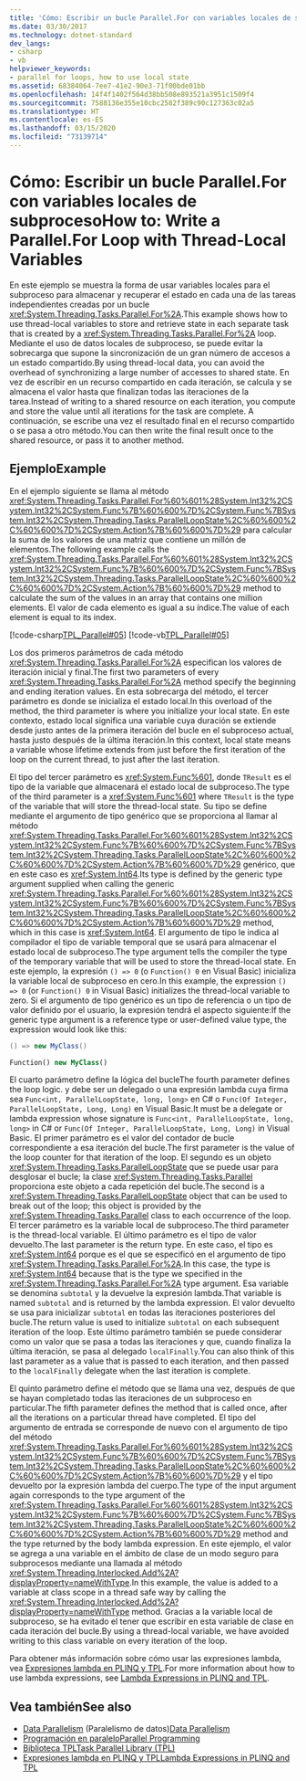 ```yaml
---
title: 'Cómo: Escribir un bucle Parallel.For con variables locales de subproceso'
ms.date: 03/30/2017
ms.technology: dotnet-standard
dev_langs:
- csharp
- vb
helpviewer_keywords:
- parallel for loops, how to use local state
ms.assetid: 68384064-7ee7-41e2-90e3-71f00bde01bb
ms.openlocfilehash: 14f4f1402f564d38bb508e893521a3951c1509f4
ms.sourcegitcommit: 7588136e355e10cbc2582f389c90c127363c02a5
ms.translationtype: HT
ms.contentlocale: es-ES
ms.lasthandoff: 03/15/2020
ms.locfileid: "73139714"
---
```

# <a name="how-to-write-a-parallelfor-loop-with-thread-local-variables"></a><span data-ttu-id="04ac4-102">Cómo: Escribir un bucle Parallel.For con variables locales de subproceso</span><span class="sxs-lookup"><span data-stu-id="04ac4-102">How to: Write a Parallel.For Loop with Thread-Local Variables</span></span>
<span data-ttu-id="04ac4-103">En este ejemplo se muestra la forma de usar variables locales para el subproceso para almacenar y recuperar el estado en cada una de las tareas independientes creadas por un bucle <xref:System.Threading.Tasks.Parallel.For%2A>.</span><span class="sxs-lookup"><span data-stu-id="04ac4-103">This example shows how to use thread-local variables to store and retrieve state in each separate task that is created by a <xref:System.Threading.Tasks.Parallel.For%2A> loop.</span></span> <span data-ttu-id="04ac4-104">Mediante el uso de datos locales de subproceso, se puede evitar la sobrecarga que supone la sincronización de un gran número de accesos a un estado compartido.</span><span class="sxs-lookup"><span data-stu-id="04ac4-104">By using thread-local data, you can avoid the overhead of synchronizing a large number of accesses to shared state.</span></span> <span data-ttu-id="04ac4-105">En vez de escribir en un recurso compartido en cada iteración, se calcula y se almacena el valor hasta que finalizan todas las iteraciones de la tarea.</span><span class="sxs-lookup"><span data-stu-id="04ac4-105">Instead of writing to a shared resource on each iteration, you compute and store the value until all iterations for the task are complete.</span></span> <span data-ttu-id="04ac4-106">A continuación, se escribe una vez el resultado final en el recurso compartido o se pasa a otro método.</span><span class="sxs-lookup"><span data-stu-id="04ac4-106">You can then write the final result once to the shared resource, or pass it to another method.</span></span>  
  
## <a name="example"></a><span data-ttu-id="04ac4-107">Ejemplo</span><span class="sxs-lookup"><span data-stu-id="04ac4-107">Example</span></span>  
 <span data-ttu-id="04ac4-108">En el ejemplo siguiente se llama al método <xref:System.Threading.Tasks.Parallel.For%60%601%28System.Int32%2CSystem.Int32%2CSystem.Func%7B%60%600%7D%2CSystem.Func%7BSystem.Int32%2CSystem.Threading.Tasks.ParallelLoopState%2C%60%600%2C%60%600%7D%2CSystem.Action%7B%60%600%7D%29> para calcular la suma de los valores de una matriz que contiene un millón de elementos.</span><span class="sxs-lookup"><span data-stu-id="04ac4-108">The following example calls the <xref:System.Threading.Tasks.Parallel.For%60%601%28System.Int32%2CSystem.Int32%2CSystem.Func%7B%60%600%7D%2CSystem.Func%7BSystem.Int32%2CSystem.Threading.Tasks.ParallelLoopState%2C%60%600%2C%60%600%7D%2CSystem.Action%7B%60%600%7D%29> method to calculate the sum of the values in an array that contains one million elements.</span></span> <span data-ttu-id="04ac4-109">El valor de cada elemento es igual a su índice.</span><span class="sxs-lookup"><span data-stu-id="04ac4-109">The value of each element is equal to its index.</span></span>  
  
 [!code-csharp[TPL_Parallel#05](../../../samples/snippets/csharp/VS_Snippets_Misc/tpl_parallel/cs/forandforeach_simple.cs#05)]
 [!code-vb[TPL_Parallel#05](../../../samples/snippets/visualbasic/VS_Snippets_Misc/tpl_parallel/vb/forwiththreadlocal.vb#05)]  
  
 <span data-ttu-id="04ac4-110">Los dos primeros parámetros de cada método <xref:System.Threading.Tasks.Parallel.For%2A> especifican los valores de iteración inicial y final.</span><span class="sxs-lookup"><span data-stu-id="04ac4-110">The first two parameters of every <xref:System.Threading.Tasks.Parallel.For%2A> method specify the beginning and ending iteration values.</span></span> <span data-ttu-id="04ac4-111">En esta sobrecarga del método, el tercer parámetro es donde se inicializa el estado local.</span><span class="sxs-lookup"><span data-stu-id="04ac4-111">In this overload of the method, the third parameter is where you initialize your local state.</span></span> <span data-ttu-id="04ac4-112">En este contexto, estado local significa una variable cuya duración se extiende desde justo antes de la primera iteración del bucle en el subproceso actual, hasta justo después de la última iteración.</span><span class="sxs-lookup"><span data-stu-id="04ac4-112">In this context, local state means a variable whose lifetime extends from just before the first iteration of the loop on the current thread, to just after the last iteration.</span></span>  
  
 <span data-ttu-id="04ac4-113">El tipo del tercer parámetro es <xref:System.Func%601>, donde `TResult` es el tipo de la variable que almacenará el estado local de subproceso.</span><span class="sxs-lookup"><span data-stu-id="04ac4-113">The type of the third parameter is a <xref:System.Func%601> where `TResult` is the type of the variable that will store the thread-local state.</span></span> <span data-ttu-id="04ac4-114">Su tipo se define mediante el argumento de tipo genérico que se proporciona al llamar al método <xref:System.Threading.Tasks.Parallel.For%60%601%28System.Int32%2CSystem.Int32%2CSystem.Func%7B%60%600%7D%2CSystem.Func%7BSystem.Int32%2CSystem.Threading.Tasks.ParallelLoopState%2C%60%600%2C%60%600%7D%2CSystem.Action%7B%60%600%7D%29> genérico, que en este caso es <xref:System.Int64>.</span><span class="sxs-lookup"><span data-stu-id="04ac4-114">Its type is defined by the generic type argument supplied when calling the generic <xref:System.Threading.Tasks.Parallel.For%60%601%28System.Int32%2CSystem.Int32%2CSystem.Func%7B%60%600%7D%2CSystem.Func%7BSystem.Int32%2CSystem.Threading.Tasks.ParallelLoopState%2C%60%600%2C%60%600%7D%2CSystem.Action%7B%60%600%7D%29> method, which in this case is <xref:System.Int64>.</span></span> <span data-ttu-id="04ac4-115">El argumento de tipo le indica al compilador el tipo de variable temporal que se usará para almacenar el estado local de subproceso.</span><span class="sxs-lookup"><span data-stu-id="04ac4-115">The type argument tells the compiler the type of the temporary variable that will be used to store the thread-local state.</span></span> <span data-ttu-id="04ac4-116">En este ejemplo, la expresión `() => 0` (o `Function() 0` en Visual Basic) inicializa la variable local de subproceso en cero.</span><span class="sxs-lookup"><span data-stu-id="04ac4-116">In this example, the expression `() => 0` (or `Function() 0` in Visual Basic) initializes the thread-local variable to zero.</span></span> <span data-ttu-id="04ac4-117">Si el argumento de tipo genérico es un tipo de referencia o un tipo de valor definido por el usuario, la expresión tendrá el aspecto siguiente:</span><span class="sxs-lookup"><span data-stu-id="04ac4-117">If the generic type argument is a reference type or user-defined value type, the expression would look like this:</span></span>  
  
```csharp  
() => new MyClass()  
```  
  
```vb  
Function() new MyClass()  
```  
  
 <span data-ttu-id="04ac4-118">El cuarto parámetro define la lógica del bucle</span><span class="sxs-lookup"><span data-stu-id="04ac4-118">The fourth parameter defines the loop logic.</span></span> <span data-ttu-id="04ac4-119">y debe ser un delegado o una expresión lambda cuya firma sea `Func<int, ParallelLoopState, long, long>` en C# o `Func(Of Integer, ParallelLoopState, Long, Long)` en Visual Basic.</span><span class="sxs-lookup"><span data-stu-id="04ac4-119">It must be a delegate or lambda expression whose signature is `Func<int, ParallelLoopState, long, long>` in C# or `Func(Of Integer, ParallelLoopState, Long, Long)` in Visual Basic.</span></span> <span data-ttu-id="04ac4-120">El primer parámetro es el valor del contador de bucle correspondiente a esa iteración del bucle.</span><span class="sxs-lookup"><span data-stu-id="04ac4-120">The first parameter is the value of the loop counter for that iteration of the loop.</span></span> <span data-ttu-id="04ac4-121">El segundo es un objeto <xref:System.Threading.Tasks.ParallelLoopState> que se puede usar para desglosar el bucle; la clase <xref:System.Threading.Tasks.Parallel> proporciona este objeto a cada repetición del bucle.</span><span class="sxs-lookup"><span data-stu-id="04ac4-121">The second is a <xref:System.Threading.Tasks.ParallelLoopState> object that can be used to break out of the loop; this object is provided by the <xref:System.Threading.Tasks.Parallel> class to each occurrence of the loop.</span></span> <span data-ttu-id="04ac4-122">El tercer parámetro es la variable local de subproceso.</span><span class="sxs-lookup"><span data-stu-id="04ac4-122">The third parameter is the thread-local variable.</span></span> <span data-ttu-id="04ac4-123">El último parámetro es el tipo de valor devuelto.</span><span class="sxs-lookup"><span data-stu-id="04ac4-123">The last parameter is the return type.</span></span> <span data-ttu-id="04ac4-124">En este caso, el tipo es <xref:System.Int64> porque es el que se especificó en el argumento de tipo <xref:System.Threading.Tasks.Parallel.For%2A>.</span><span class="sxs-lookup"><span data-stu-id="04ac4-124">In this case, the type is <xref:System.Int64> because that is the type we specified in the <xref:System.Threading.Tasks.Parallel.For%2A> type argument.</span></span> <span data-ttu-id="04ac4-125">Esa variable se denomina `subtotal` y la devuelve la expresión lambda.</span><span class="sxs-lookup"><span data-stu-id="04ac4-125">That variable is named `subtotal` and is returned by the lambda expression.</span></span> <span data-ttu-id="04ac4-126">El valor devuelto se usa para inicializar `subtotal` en todas las iteraciones posteriores del bucle.</span><span class="sxs-lookup"><span data-stu-id="04ac4-126">The return value is used to initialize `subtotal` on each subsequent iteration of the loop.</span></span> <span data-ttu-id="04ac4-127">Este último parámetro también se puede considerar como un valor que se pasa a todas las iteraciones y que, cuando finaliza la última iteración, se pasa al delegado `localFinally`.</span><span class="sxs-lookup"><span data-stu-id="04ac4-127">You can also think of this last parameter as a value that is passed to each iteration, and then passed to the `localFinally` delegate when the last iteration is complete.</span></span>  
  
 <span data-ttu-id="04ac4-128">El quinto parámetro define el método que se llama una vez, después de que se hayan completado todas las iteraciones de un subproceso en particular.</span><span class="sxs-lookup"><span data-stu-id="04ac4-128">The fifth parameter defines the method that is called once, after all the iterations on a particular thread have completed.</span></span> <span data-ttu-id="04ac4-129">El tipo del argumento de entrada se corresponde de nuevo con el argumento de tipo del método <xref:System.Threading.Tasks.Parallel.For%60%601%28System.Int32%2CSystem.Int32%2CSystem.Func%7B%60%600%7D%2CSystem.Func%7BSystem.Int32%2CSystem.Threading.Tasks.ParallelLoopState%2C%60%600%2C%60%600%7D%2CSystem.Action%7B%60%600%7D%29> y el tipo devuelto por la expresión lambda del cuerpo.</span><span class="sxs-lookup"><span data-stu-id="04ac4-129">The type of the input argument again corresponds to the type argument of the <xref:System.Threading.Tasks.Parallel.For%60%601%28System.Int32%2CSystem.Int32%2CSystem.Func%7B%60%600%7D%2CSystem.Func%7BSystem.Int32%2CSystem.Threading.Tasks.ParallelLoopState%2C%60%600%2C%60%600%7D%2CSystem.Action%7B%60%600%7D%29> method and the type returned by the body lambda expression.</span></span> <span data-ttu-id="04ac4-130">En este ejemplo, el valor se agrega a una variable en el ámbito de clase de un modo seguro para subprocesos mediante una llamada al método <xref:System.Threading.Interlocked.Add%2A?displayProperty=nameWithType>.</span><span class="sxs-lookup"><span data-stu-id="04ac4-130">In this example, the value is added to a variable at class scope in a thread safe way by calling the <xref:System.Threading.Interlocked.Add%2A?displayProperty=nameWithType> method.</span></span> <span data-ttu-id="04ac4-131">Gracias a la variable local de subproceso, se ha evitado el tener que escribir en esta variable de clase en cada iteración del bucle.</span><span class="sxs-lookup"><span data-stu-id="04ac4-131">By using a thread-local variable, we have avoided writing to this class variable on every iteration of the loop.</span></span>  
  
 <span data-ttu-id="04ac4-132">Para obtener más información sobre cómo usar las expresiones lambda, vea [Expresiones lambda en PLINQ y TPL](../../../docs/standard/parallel-programming/lambda-expressions-in-plinq-and-tpl.md).</span><span class="sxs-lookup"><span data-stu-id="04ac4-132">For more information about how to use lambda expressions, see [Lambda Expressions in PLINQ and TPL](../../../docs/standard/parallel-programming/lambda-expressions-in-plinq-and-tpl.md).</span></span>  
  
## <a name="see-also"></a><span data-ttu-id="04ac4-133">Vea también</span><span class="sxs-lookup"><span data-stu-id="04ac4-133">See also</span></span>

- <span data-ttu-id="04ac4-134">[Data Parallelism](../../../docs/standard/parallel-programming/data-parallelism-task-parallel-library.md) (Paralelismo de datos)</span><span class="sxs-lookup"><span data-stu-id="04ac4-134">[Data Parallelism](../../../docs/standard/parallel-programming/data-parallelism-task-parallel-library.md)</span></span>
- [<span data-ttu-id="04ac4-135">Programación en paralelo</span><span class="sxs-lookup"><span data-stu-id="04ac4-135">Parallel Programming</span></span>](../../../docs/standard/parallel-programming/index.md)
- [<span data-ttu-id="04ac4-136">Biblioteca TPL</span><span class="sxs-lookup"><span data-stu-id="04ac4-136">Task Parallel Library (TPL)</span></span>](../../../docs/standard/parallel-programming/task-parallel-library-tpl.md)
- [<span data-ttu-id="04ac4-137">Expresiones lambda en PLINQ y TPL</span><span class="sxs-lookup"><span data-stu-id="04ac4-137">Lambda Expressions in PLINQ and TPL</span></span>](../../../docs/standard/parallel-programming/lambda-expressions-in-plinq-and-tpl.md)
